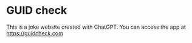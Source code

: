# GUID check

This is a joke website created with ChatGPT. You can access the app at https://guidcheck.com

